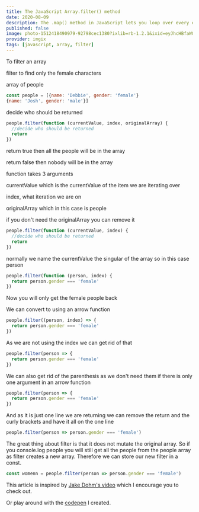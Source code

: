 ```yaml
---
title: The JavaScript Array.filter() method
date: 2020-08-09
description: The .map() method in JavaScript lets you loop over every element in an array and modify or add to it and then return a different element to take that elements place
published: false
image: photo-1512418490979-92798cec1380?ixlib=rb-1.2.1&ixid=eyJhcHBfaWQiOjEyMDd9&auto=format&fit=crop
provider: imgix
tags: [javascript, array, filter]
---
```


To filter an array

filter to find only the female characters

array of people

```jsx
const people = [{name: 'Debbie', gender: 'female'}
{name: 'Josh', gender: 'male'}]
```

decide who should be returned

```jsx
people.filter(function (currentValue, index, originalArray) {
  //decide who should be returned
  return
})
```

return true then all the people will be in the array

return false then nobody will be in the array

function takes 3 arguments

currentValue which is the currentValue of the item we are iterating over

index, what iteration we are on

originalArray which in this case is people

if you don't need the originalArray you can remove it

```jsx
people.filter(function (currentValue, index) {
  //decide who should be returned
  return
})
```

normally we name the currentValue the singular of the array so in this case person

```jsx
people.filter(function (person, index) {
  return person.gender === 'female'
})
```

Now you will only get the female people back

We can convert to using an arrow function

```jsx
people.filter((person, index) => {
  return person.gender === 'female'
})
```

As we are not using the index we can get rid of that

```jsx
people.filter(person => {
  return person.gender === 'female'
})
```

We can also get rid of the parenthesis as we don't need them if there is only one argument in an arrow function

```jsx
people.filter(person => {
  return person.gender === 'female'
})
```

And as it is just one line we are returning we can remove the return and the curly brackets and have it all on the one line

```jsx
people.filter(person => person.gender === 'female')
```

The great thing about filter is that it does not mutate the original array. So if you console.log people you will still get all the people from the people array as filter creates a new array. Therefore we can store our new filter in a const.

```jsx
const womenn = people.filter(person => person.gender === 'female')
```

This article is inspired by [Jake Dohm's video](https://simplygoodwork.com/blog/array-map-javascript-method) which I encourage you to check out.

Or play around with the [codepen](https://codepen.io/debs-obrien/pen/YzqXVgd) I created.
